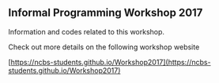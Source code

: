 ## Informal Programming Workshop 2017
Information and codes related to this workshop. 

Check out more details on the following workshop website

[https://ncbs-students.github.io/Workshop2017](https://ncbs-students.github.io/Workshop2017)
